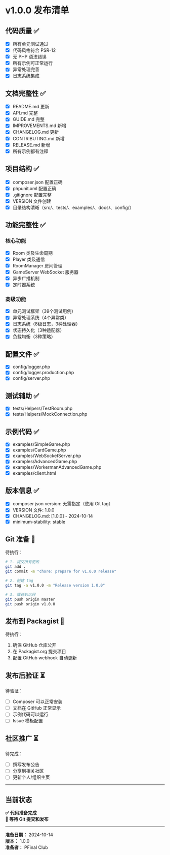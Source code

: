 # v1.0.0 发布清单

## 代码质量 ✅

- [x] 所有单元测试通过
- [x] 代码风格符合 PSR-12
- [x] 无 PHP 语法错误
- [x] 所有示例可正常运行
- [x] 异常处理完善
- [x] 日志系统集成

## 文档完整性 ✅

- [x] README.md 更新
- [x] API.md 完整
- [x] GUIDE.md 完整
- [x] IMPROVEMENTS.md 新增
- [x] CHANGELOG.md 更新
- [x] CONTRIBUTING.md 新增
- [x] RELEASE.md 新增
- [x] 所有示例都有注释

## 项目结构 ✅

- [x] composer.json 配置正确
- [x] phpunit.xml 配置正确
- [x] .gitignore 配置完整
- [x] VERSION 文件创建
- [x] 目录结构清晰（src/、tests/、examples/、docs/、config/）

## 功能完整性 ✅

### 核心功能
- [x] Room 类及生命周期
- [x] Player 类及通信
- [x] RoomManager 房间管理
- [x] GameServer WebSocket 服务器
- [x] 异步广播机制
- [x] 定时器系统

### 高级功能
- [x] 单元测试框架（39个测试用例）
- [x] 异常处理系统（4个异常类）
- [x] 日志系统（8级日志，3种处理器）
- [x] 状态持久化（3种适配器）
- [x] 负载均衡（3种策略）

## 配置文件 ✅

- [x] config/logger.php
- [x] config/logger.production.php
- [x] config/server.php

## 测试辅助 ✅

- [x] tests/Helpers/TestRoom.php
- [x] tests/Helpers/MockConnection.php

## 示例代码 ✅

- [x] examples/SimpleGame.php
- [x] examples/CardGame.php
- [x] examples/WebSocketServer.php
- [x] examples/AdvancedGame.php
- [x] examples/WorkermanAdvancedGame.php
- [x] examples/client.html

## 版本信息 ✅

- [x] composer.json version: 无需指定（使用 Git tag）
- [x] VERSION 文件: 1.0.0
- [x] CHANGELOG.md: [1.0.0] - 2024-10-14
- [x] minimum-stability: stable

## Git 准备 🔄

待执行：

```bash
# 1. 提交所有更改
git add .
git commit -m "chore: prepare for v1.0.0 release"

# 2. 创建 tag
git tag -a v1.0.0 -m "Release version 1.0.0"

# 3. 推送到远程
git push origin master
git push origin v1.0.0
```

## 发布到 Packagist 🔄

待执行：

1. 确保 GitHub 仓库公开
2. 在 Packagist.org 提交项目
3. 配置 GitHub webhook 自动更新

## 发布后验证 ⏳

待验证：

- [ ] Composer 可以正常安装
- [ ] 文档在 GitHub 正常显示
- [ ] 示例代码可以运行
- [ ] Issue 模板配置

## 社区推广 ⏳

待完成：

- [ ] 撰写发布公告
- [ ] 分享到相关社区
- [ ] 更新个人/组织主页

---

## 当前状态

**✅ 代码准备完成**  
**🔄 等待 Git 提交和发布**

---

**准备日期：** 2024-10-14  
**版本：** 1.0.0  
**准备者：** PFinal Club

